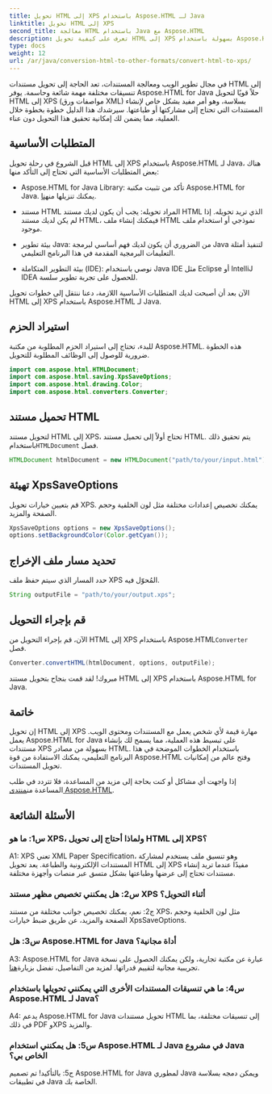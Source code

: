 ```yaml
---
title: تحويل HTML إلى XPS باستخدام Aspose.HTML لـ Java
linktitle: تحويل HTML إلى XPS
second_title: معالجة HTML باستخدام Java مع Aspose.HTML
description: تعرف على كيفية تحويل HTML إلى XPS بسهولة باستخدام Aspose.HTML for Java. أنشئ مستندات متعددة الأنظمة بسهولة.
type: docs
weight: 12
url: /ar/java/conversion-html-to-other-formats/convert-html-to-xps/
---
```

في مجال تطوير الويب ومعالجة المستندات، تعد الحاجة إلى تحويل مستندات HTML إلى تنسيقات مختلفة مهمة شائعة وحاسمة. يوفر Aspose.HTML for Java حلاً قويًا لتحويل HTML إلى XPS (مواصفات ورق XML) بسلاسة، وهو أمر مفيد بشكل خاص لإنشاء المستندات التي تحتاج إلى مشاركتها أو طباعتها. سيرشدك هذا الدليل خطوة بخطوة خلال العملية، مما يضمن لك إمكانية تحقيق هذا التحويل دون عناء.

## المتطلبات الأساسية

قبل الشروع في رحلة تحويل HTML إلى XPS باستخدام Aspose.HTML لـ Java، هناك بعض المتطلبات الأساسية التي تحتاج إلى التأكد منها:

-  Aspose.HTML for Java Library: تأكد من تثبيت مكتبة Aspose.HTML for Java. يمكنك تنزيلها من[هنا](https://releases.aspose.com/html/java/).

- مستند HTML المراد تحويله: يجب أن يكون لديك مستند HTML الذي تريد تحويله. إذا لم يكن لديك مستند HTML، فيمكنك إنشاء ملف HTML نموذجي أو استخدام ملف موجود.

- بيئة تطوير Java: من الضروري أن يكون لديك فهم أساسي لبرمجة Java لتنفيذ أمثلة التعليمات البرمجية المقدمة في هذا البرنامج التعليمي.

- بيئة التطوير المتكاملة (IDE): نوصي باستخدام Java IDE مثل Eclipse أو IntelliJ IDEA للحصول على تجربة تطوير سلسة.

الآن بعد أن أصبحت لديك المتطلبات الأساسية اللازمة، دعنا ننتقل إلى خطوات تحويل HTML إلى XPS باستخدام Aspose.HTML لـ Java.

## استيراد الحزم

للبدء، تحتاج إلى استيراد الحزم المطلوبة من مكتبة Aspose.HTML. هذه الخطوة ضرورية للوصول إلى الوظائف المطلوبة للتحويل.

```java
import com.aspose.html.HTMLDocument;
import com.aspose.html.saving.XpsSaveOptions;
import com.aspose.html.drawing.Color;
import com.aspose.html.converters.Converter;
```

## تحميل مستند HTML

 لتحويل مستند HTML إلى XPS، تحتاج أولاً إلى تحميل مستند HTML. يتم تحقيق ذلك باستخدام`HTMLDocument` فصل.

```java
HTMLDocument htmlDocument = new HTMLDocument("path/to/your/input.html");
```

## تهيئة XpsSaveOptions

قم بتعيين خيارات تحويل XPS. يمكنك تخصيص إعدادات مختلفة مثل لون الخلفية وحجم الصفحة والمزيد.

```java
XpsSaveOptions options = new XpsSaveOptions();
options.setBackgroundColor(Color.getCyan());
```

## تحديد مسار ملف الإخراج

حدد المسار الذي سيتم حفظ ملف XPS المُحوّل فيه.

```java
String outputFile = "path/to/your/output.xps";
```

## قم بإجراء التحويل

الآن، قم بإجراء التحويل من HTML إلى XPS باستخدام Aspose.HTML`Converter` فصل.

```java
Converter.convertHTML(htmlDocument, options, outputFile);
```

مبروك! لقد قمت بنجاح بتحويل مستند HTML إلى XPS باستخدام Aspose.HTML for Java.

## خاتمة

إن تحويل HTML إلى XPS مهارة قيمة لأي شخص يعمل مع المستندات ومحتوى الويب. يعمل Aspose.HTML for Java على تبسيط هذه العملية، مما يسمح لك بإنشاء مستندات XPS بسهولة من مصادر HTML. باستخدام الخطوات الموضحة في هذا البرنامج التعليمي، يمكنك الاستفادة من قوة Aspose.HTML وفتح عالم من إمكانيات تحويل المستندات.

 إذا واجهت أي مشاكل أو كنت بحاجة إلى مزيد من المساعدة، فلا تتردد في طلب المساعدة من[منتدى Aspose.HTML](https://forum.aspose.com/).

## الأسئلة الشائعة

### س1: ما هو XPS، ولماذا أحتاج إلى تحويل HTML إلى XPS؟

A1: XPS تعني XML Paper Specification، وهو تنسيق ملف يستخدم لمشاركة المستندات الإلكترونية والطباعة. يعد تحويل HTML إلى XPS مفيدًا عندما تريد إنشاء مستندات تحتاج إلى عرضها وطباعتها بشكل متسق عبر منصات وأجهزة مختلفة.

### س2: هل يمكنني تخصيص مظهر مستند XPS أثناء التحويل؟

ج2: نعم، يمكنك تخصيص جوانب مختلفة من مستند XPS، مثل لون الخلفية وحجم الصفحة والمزيد، عن طريق ضبط خيارات XpsSaveOptions.

### س3: هل Aspose.HTML for Java أداة مجانية؟

 A3: Aspose.HTML for Java عبارة عن مكتبة تجارية، ولكن يمكنك الحصول على نسخة تجريبية مجانية لتقييم قدراتها. لمزيد من التفاصيل، تفضل بزيارة[هنا](https://releases.aspose.com/html/java).

### س4: ما هي تنسيقات المستندات الأخرى التي يمكنني تحويلها باستخدام Aspose.HTML لـ Java؟

A4: يدعم Aspose.HTML for Java تحويل مستندات HTML إلى تنسيقات مختلفة، بما في ذلك PDF وXPS والمزيد.

### س5: هل يمكنني استخدام Aspose.HTML لـ Java في مشروع Java الخاص بي؟

ج5: بالتأكيد! تم تصميم Aspose.HTML for Java لمطوري Java ويمكن دمجه بسلاسة في تطبيقات Java الخاصة بك.
